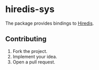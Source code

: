 # hiredis-sys

The package provides bindings to [Hiredis][1].

## Contributing

1. Fork the project.
2. Implement your idea.
3. Open a pull request.

[1]: https://github.com/redis/hiredis
